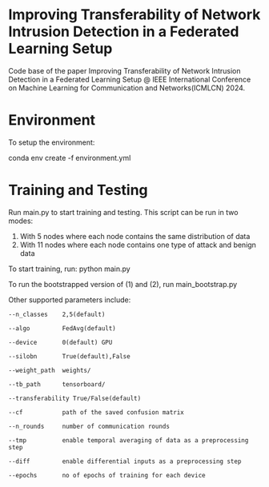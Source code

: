# Improving Transferability of Network Intrusion Detection in a Federated Learning Setup

Code base of the paper Improving Transferability of Network Intrusion Detection in a Federated Learning Setup @ IEEE International Conference on Machine Learning for Communication and Networks(ICMLCN) 2024. 

# Environment

To setup the environment:

conda env create -f environment.yml

# Training and Testing

Run main.py to start training and testing. This script can be run in two modes: 

1) With 5 nodes where each node contains the same distribution of data
2) With 11 nodes where each node contains one type of attack and benign data

To start training, run: python main.py

To run the bootstrapped version of (1) and (2), run main_bootstrap.py

Other supported parameters include:

    --n_classes    2,5(default)
    
    --algo         FedAvg(default)
    
    --device       0(default) GPU
    
    --silobn       True(default),False
    
    --weight_path  weights/
    
    --tb_path      tensorboard/
    
    --transferability True/False(default)
    
    --cf           path of the saved confusion matrix
    
    --n_rounds     number of communication rounds
    
    --tmp          enable temporal averaging of data as a preprocessing step
    
    --diff         enable differential inputs as a preprocessing step
    
    --epochs       no of epochs of training for each device

